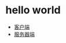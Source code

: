 # hello world

- [客户端](https://github.com/hewq/wechat-miniprograms/tree/master/first-demo)
- [服务器端](https://github.com/hewq/Front-end/blob/master/apps/JavaScript/nodeJS/_2018/express-https/app.js)

